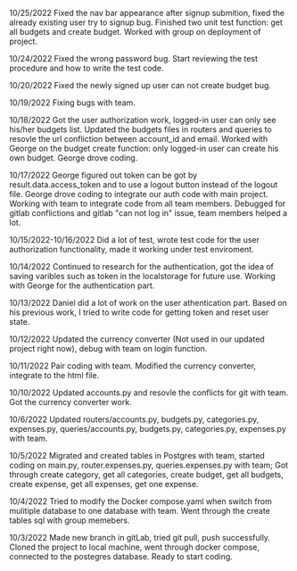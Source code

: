 10/25/2022
Fixed the nav bar appearance after signup submition, fixed the already existing user try to signup bug. Finished two unit test function: get all budgets and create budget. Worked with group on deployment of project. 

10/24/2022
Fixed the wrong password bug. Start reviewing the test procedure and how to write the test code.

10/20/2022
Fixed the newly signed up user can not create budget bug.

10/19/2022
Fixing bugs with team.

10/18/2022
Got the user authorization work, logged-in user can only see his/her budgets list. Updated the budgets files in routers and queries to resovle the url confliction between account_id and email. Worked with George on the budget create function: only logged-in user can create his own budget. George drove coding.

10/17/2022
George figured out token can be got by result.data.access_token and to use a logout button instead of the logout file. George drove coding to integrate our auth code with main project. Working with team to integrate code from all team members. 
Debugged for gitlab conflictions and gitlab "can not log in" issue, team members helped a lot.

10/15/2022-10/16/2022
Did a lot of test, wrote test code for the user authorization functionality, made it working under test enviroment.

10/14/2022
Continued to research for the authentication, got the idea of saving varibles such as token in the localstorage for future use. Working with George for the authentication part.

10/13/2022
Daniel did a lot of work on the user athentication part. Based on his previous work, I tried to write code for getting token and reset user state. 

10/12/2022
Updated the currency converter (Not used in our updated project right now), debug with team on login function. 

10/11/2022
Pair coding with team. Modified the currency converter, integrate to the html file. 

10/10/2022
Updated accounts.py and resovle the conflicts for git with team. Got the currency converter work.

10/6/2022
Updated routers/accounts.py, budgets.py, categories.py, expenses.py, queries/accounts.py, budgets.py, categories.py, expenses.py with team.

10/5/2022
Migrated and created tables in Postgres with team, started coding on main.py, router.expenses.py, queries.expenses.py with team;
Got through create category, get all categories, create budget, get all budgets, create expense, get all expenses, get one expense.

10/4/2022
Tried to modify the Docker compose.yaml when switch from mulitiple database to one database with team.
Went through the create tables sql with group memebers.

10/3/2022
Made new branch in gitLab, tried git pull, push successfully.
Cloned the project to local machine, went through docker compose, connected to the postegres database. Ready to start coding.
